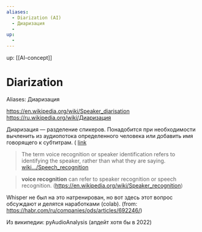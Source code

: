 ```yaml
---
aliases:
  - Diarization (AI)
  - Диаризация
  - 
up:
  - 
---
```

up: [[AI-concept]]  
# Diarization
Aliases: Диаризация

https://en.wikipedia.org/wiki/Speaker_diarisation
https://ru.wikipedia.org/wiki/Диаризация 

Диаризация — разделение спикеров. Понадобится при необходимости вычленить из аудиопотока определенного человека или добавить имя говорящего к субтитрам.  ( [link](https://habr.com/ru/companies/ods/articles/692246/)

> The term voice recognition or speaker identification refers to identifying the speaker, rather than what they are saying. [wiki.../Speech_recognition](https://en.wikipedia.org/wiki/Speech_recognition)


> **voice recognition** can refer to speaker recognition or speech recognition.  (https://en.wikipedia.org/wiki/Speaker_recognition)


Whisper не был на это натренирован, но вот здесь этот вопрос обсуждают и делятся наработками (colab).  (from: https://habr.com/ru/companies/ods/articles/692246/)

Из википедии:
pyAudioAnalysis (апдейт хотя бы в 2022)





